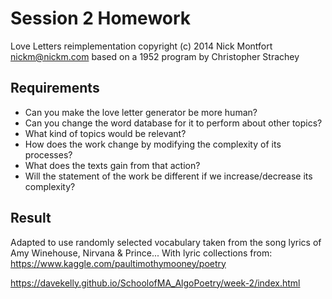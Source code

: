 # Session 2 Homework

Love Letters reimplementation
copyright (c) 2014 Nick Montfort <nickm@nickm.com>
based on a 1952 program by Christopher Strachey

## Requirements
- Can you make the love letter generator be more human?
- Can you change the word database for it to perform about other topics?
- What kind of topics would be relevant?
- How does the work change by modifying the complexity of its processes?
- What does the texts gain from that action?
- Will the statement of the work be different if we increase/decrease its complexity?

## Result

Adapted to use randomly selected vocabulary taken from the song lyrics of Amy Winehouse, Nirvana & Prince...
With lyric collections from: https://www.kaggle.com/paultimothymooney/poetry

https://davekelly.github.io/SchoolofMA_AlgoPoetry/week-2/index.html